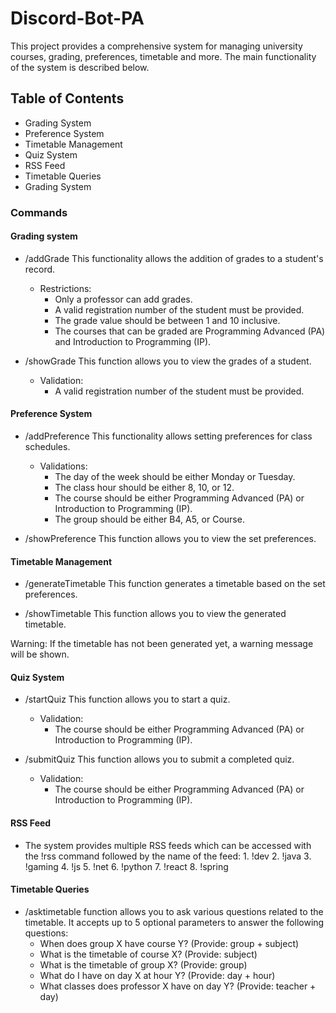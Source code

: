 # Discord-Bot-PA
This project provides a comprehensive system for managing university courses, grading, preferences, timetable and more. The main functionality of the system is described below.

## Table of Contents
- Grading System
- Preference System
- Timetable Management
- Quiz System
- RSS Feed
- Timetable Queries
- Grading System

### Commands

#### Grading system

- /addGrade
This functionality allows the addition of grades to a student's record.

  - Restrictions:
      - Only a professor can add grades.
      - A valid registration number of the student must be provided.
      - The grade value should be between 1 and 10 inclusive.
      - The courses that can be graded are Programming Advanced (PA) and Introduction to Programming (IP).
      
- /showGrade
This function allows you to view the grades of a student.
  - Validation:
      - A valid registration number of the student must be provided.

#### Preference System

- /addPreference
This functionality allows setting preferences for class schedules.
  - Validations:
      - The day of the week should be either Monday or Tuesday.
      - The class hour should be either 8, 10, or 12.
      - The course should be either Programming Advanced (PA) or Introduction to Programming (IP).
      - The group should be either B4, A5, or Course.

- /showPreference
This function allows you to view the set preferences.

#### Timetable Management
- /generateTimetable
This function generates a timetable based on the set preferences.

- /showTimetable
This function allows you to view the generated timetable.

Warning:
If the timetable has not been generated yet, a warning message will be shown.

#### Quiz System
- /startQuiz
This function allows you to start a quiz.

  - Validation:
      - The course should be either Programming Advanced (PA) or Introduction to Programming (IP).

- /submitQuiz
This function allows you to submit a completed quiz.

  - Validation:
      - The course should be either Programming Advanced (PA) or Introduction to Programming (IP).
#### RSS Feed
- The system provides multiple RSS feeds which can be accessed with the !rss command followed by the name of the feed:
      1. !dev
      2. !java
      3. !gaming
      4. !js
      5. !net
      6. !python
      7. !react
      8. !spring

#### Timetable Queries

- /asktimetable function allows you to ask various questions related to the timetable. It accepts up to 5 optional parameters to answer the following questions:
  - When does group X have course Y? (Provide: group + subject)
  - What is the timetable of course X? (Provide: subject)
  - What is the timetable of group X? (Provide: group)
  - What do I have on day X at hour Y? (Provide: day + hour)
  - What classes does professor X have on day Y? (Provide: teacher + day)
